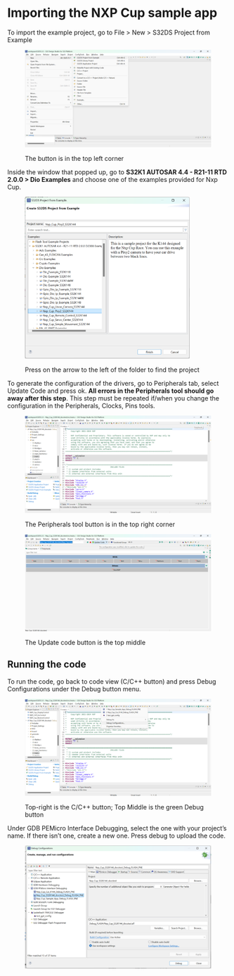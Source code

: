# Importing the NXP Cup sample app

To import the example project, go to File > New > S32DS Project from Example

<figure><img src="../../.gitbook/assets/image (17) (1).png" alt=""><figcaption><p>The button is in the top left corner </p></figcaption></figure>

Inside the window that popped up, go to **S32K1 AUTOSAR 4.4 - R21-11 RTD 2.0.0 > Dio Examples** and choose one of the examples provided for Nxp Cup.

<figure><img src="../../.gitbook/assets/image.png" alt="" width="375"><figcaption><p>Press on the arrow to the left of the folder to find the project</p></figcaption></figure>

To generate the configuration of the drivers, go to Peripherals tab, select Update Code and press ok. **All errors in the Peripherals tool should go away after this step**. This step must be repeated if/when you change the configuration in the Peripherals, Clocks, Pins tools.

<figure><img src="../../.gitbook/assets/image (19) (1).png" alt=""><figcaption><p>The Peripherals tool button is in the top right corner</p></figcaption></figure>

<figure><img src="../../.gitbook/assets/image (20) (1).png" alt=""><figcaption><p>The Update code button is the top middle</p></figcaption></figure>

## Running the code

To run the code, go back to code view (C/C++ button) and press Debug Configurations under the Debug button menu.

<figure><img src="../../.gitbook/assets/image (44).png" alt=""><figcaption><p>Top-right is the C/C++ button; Top Middle is the green Debug button</p></figcaption></figure>

Under GDB PEMicro Interface Debugging, select the one with your project’s name. If there isn’t one, create a new one. Press debug to upload the code.

<figure><img src="../../.gitbook/assets/image (45).png" alt=""><figcaption></figcaption></figure>
